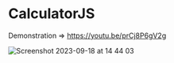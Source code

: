 # CalculatorJS
Demonstration => https://youtu.be/prCj8P6gV2g

![Screenshot 2023-09-18 at 14 44 03](https://github.com/Serkan-00/CalculatorJS/assets/124393940/170fd529-3eef-4bf4-bb2a-a1317fd143d6)

